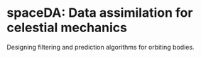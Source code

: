 # spaceDA: Data assimilation for celestial mechanics
Designing filtering and prediction algorithms for orbiting bodies.
